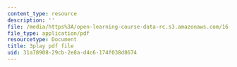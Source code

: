```yaml
---
content_type: resource
description: ''
file: /media/https%3A/open-learning-course-data-rc.s3.amazonaws.com/16-687-private-pilot-ground-school-january-iap-2019/31a7890829cb2e8ad4c6174f038d8674_6oZL2c3tgps.pdf
file_type: application/pdf
resourcetype: Document
title: 3play pdf file
uid: 31a78908-29cb-2e8a-d4c6-174f038d8674
---
```


